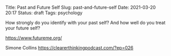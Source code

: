 Title: Past and Future Self
Slug: past-and-future-self
Date: 2021-03-20 20:17
Status: draft
Tags: psychology

How strongly do you identify with your past self? And how well do you treat
your future self?

https://www.futureme.org/

Simone Collins
https://clearerthinkingpodcast.com/?ep=026
